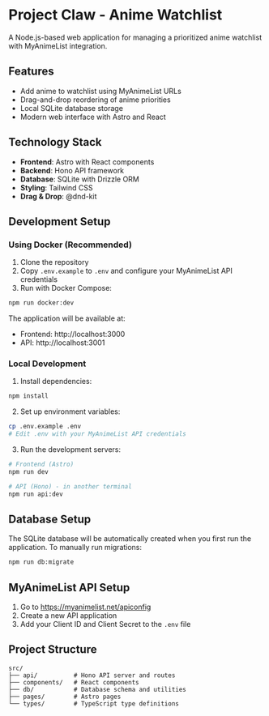 # Project Claw - Anime Watchlist

A Node.js-based web application for managing a prioritized anime watchlist with MyAnimeList integration.

## Features

- Add anime to watchlist using MyAnimeList URLs
- Drag-and-drop reordering of anime priorities
- Local SQLite database storage
- Modern web interface with Astro and React

## Technology Stack

- **Frontend**: Astro with React components
- **Backend**: Hono API framework
- **Database**: SQLite with Drizzle ORM
- **Styling**: Tailwind CSS
- **Drag & Drop**: @dnd-kit

## Development Setup

### Using Docker (Recommended)

1. Clone the repository
2. Copy `.env.example` to `.env` and configure your MyAnimeList API credentials
3. Run with Docker Compose:

```bash
npm run docker:dev
```

The application will be available at:
- Frontend: http://localhost:3000
- API: http://localhost:3001

### Local Development

1. Install dependencies:
```bash
npm install
```

2. Set up environment variables:
```bash
cp .env.example .env
# Edit .env with your MyAnimeList API credentials
```

3. Run the development servers:
```bash
# Frontend (Astro)
npm run dev

# API (Hono) - in another terminal
npm run api:dev
```

## Database Setup

The SQLite database will be automatically created when you first run the application. To manually run migrations:

```bash
npm run db:migrate
```

## MyAnimeList API Setup

1. Go to https://myanimelist.net/apiconfig
2. Create a new API application
3. Add your Client ID and Client Secret to the `.env` file

## Project Structure

```
src/
├── api/          # Hono API server and routes
├── components/   # React components
├── db/           # Database schema and utilities
├── pages/        # Astro pages
└── types/        # TypeScript type definitions
```